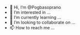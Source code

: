 - 👋 Hi, I’m @Pogbasoprano
- 👀 I’m interested in ...
- 🌱 I’m currently learning ...
- 💞️ I’m looking to collaborate on ...
- 📫 How to reach me ...

<!---
Pogbasoprano/Pogbasoprano is a ✨ special ✨ repository because its `README.md` (this file) appears on your GitHub profile.
You can click the Preview link to take a look at your changes.
--->
